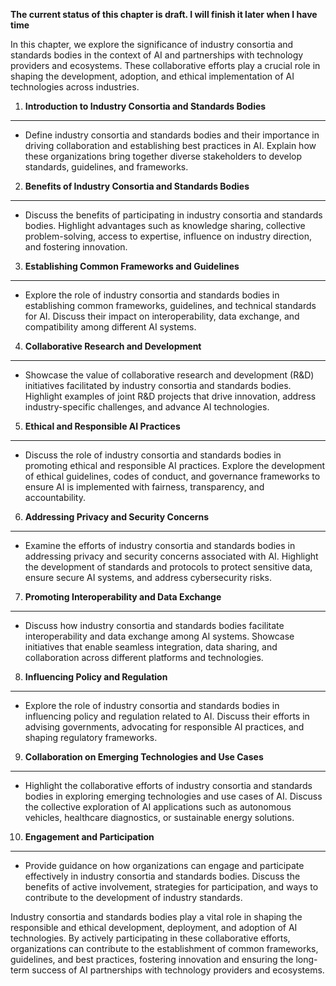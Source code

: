 **The current status of this chapter is draft. I will finish it later when I have time**

In this chapter, we explore the significance of industry consortia and standards bodies in the context of AI and partnerships with technology providers and ecosystems. These collaborative efforts play a crucial role in shaping the development, adoption, and ethical implementation of AI technologies across industries.

1. **Introduction to Industry Consortia and Standards Bodies**
--------------------------------------------------------------

* Define industry consortia and standards bodies and their importance in driving collaboration and establishing best practices in AI. Explain how these organizations bring together diverse stakeholders to develop standards, guidelines, and frameworks.

2. **Benefits of Industry Consortia and Standards Bodies**
----------------------------------------------------------

* Discuss the benefits of participating in industry consortia and standards bodies. Highlight advantages such as knowledge sharing, collective problem-solving, access to expertise, influence on industry direction, and fostering innovation.

3. **Establishing Common Frameworks and Guidelines**
----------------------------------------------------

* Explore the role of industry consortia and standards bodies in establishing common frameworks, guidelines, and technical standards for AI. Discuss their impact on interoperability, data exchange, and compatibility among different AI systems.

4. **Collaborative Research and Development**
---------------------------------------------

* Showcase the value of collaborative research and development (R\&D) initiatives facilitated by industry consortia and standards bodies. Highlight examples of joint R\&D projects that drive innovation, address industry-specific challenges, and advance AI technologies.

5. **Ethical and Responsible AI Practices**
-------------------------------------------

* Discuss the role of industry consortia and standards bodies in promoting ethical and responsible AI practices. Explore the development of ethical guidelines, codes of conduct, and governance frameworks to ensure AI is implemented with fairness, transparency, and accountability.

6. **Addressing Privacy and Security Concerns**
-----------------------------------------------

* Examine the efforts of industry consortia and standards bodies in addressing privacy and security concerns associated with AI. Highlight the development of standards and protocols to protect sensitive data, ensure secure AI systems, and address cybersecurity risks.

7. **Promoting Interoperability and Data Exchange**
---------------------------------------------------

* Discuss how industry consortia and standards bodies facilitate interoperability and data exchange among AI systems. Showcase initiatives that enable seamless integration, data sharing, and collaboration across different platforms and technologies.

8. **Influencing Policy and Regulation**
----------------------------------------

* Explore the role of industry consortia and standards bodies in influencing policy and regulation related to AI. Discuss their efforts in advising governments, advocating for responsible AI practices, and shaping regulatory frameworks.

9. **Collaboration on Emerging Technologies and Use Cases**
-----------------------------------------------------------

* Highlight the collaborative efforts of industry consortia and standards bodies in exploring emerging technologies and use cases of AI. Discuss the collective exploration of AI applications such as autonomous vehicles, healthcare diagnostics, or sustainable energy solutions.

10. **Engagement and Participation**
------------------------------------

* Provide guidance on how organizations can engage and participate effectively in industry consortia and standards bodies. Discuss the benefits of active involvement, strategies for participation, and ways to contribute to the development of industry standards.

Industry consortia and standards bodies play a vital role in shaping the responsible and ethical development, deployment, and adoption of AI technologies. By actively participating in these collaborative efforts, organizations can contribute to the establishment of common frameworks, guidelines, and best practices, fostering innovation and ensuring the long-term success of AI partnerships with technology providers and ecosystems.
